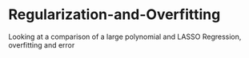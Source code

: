 # Regularization-and-Overfitting
Looking at a comparison of a large polynomial and LASSO Regression, overfitting and error
